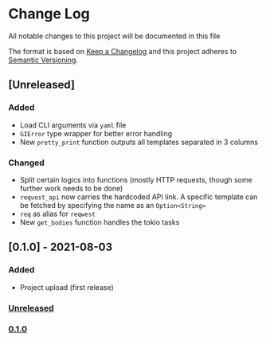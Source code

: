 # Change Log
All notable changes to this project will be documented in this file

The format is based on [Keep a Changelog](http://keepachangelog.com/)
and this project adheres to [Semantic Versioning](http://semver.org/).

## [Unreleased]
### Added
- Load CLI arguments via `yaml` file
- `GIError` type wrapper for better error handling
- New `pretty_print` function outputs all templates separated in 3 columns

### Changed
- Split certain logics into functions (mostly HTTP requests, though some further work needs to be done)
- `request_api` now carries the hardcoded API link. A specific template can be fetched by specifying the name as an `Option<String>`
- `req` as alias for `reqwest`
- New `get_bodies` function handles the tokio tasks

## [0.1.0] - 2021-08-03
### Added
- Project upload (first release)

### [Unreleased](https://github.com/appositum/gitignore/compare/0.1.0...dev)
### [0.1.0](https://github.com/appositum/gitignore/releases/tag/0.1.0)
